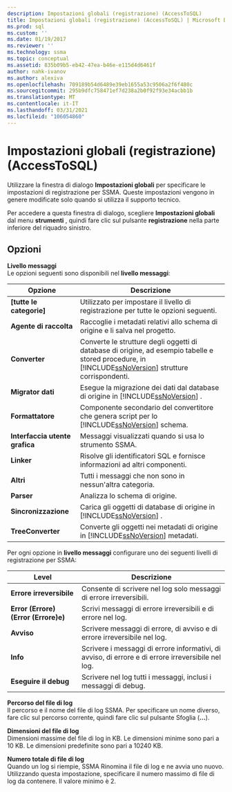```yaml
---
description: Impostazioni globali (registrazione) (AccessToSQL)
title: Impostazioni globali (registrazione) (AccessToSQL) | Microsoft Docs
ms.prod: sql
ms.custom: ''
ms.date: 01/19/2017
ms.reviewer: ''
ms.technology: ssma
ms.topic: conceptual
ms.assetid: 835b09b5-eb42-47ea-b46e-e115d4d6461f
author: nahk-ivanov
ms.author: alexiva
ms.openlocfilehash: 709189b54d6489e39eb1655a53c9506a2f6f480c
ms.sourcegitcommit: 295b9dfc758471ef7d238a2b0f92f93e34acbb1b
ms.translationtype: MT
ms.contentlocale: it-IT
ms.lasthandoff: 03/31/2021
ms.locfileid: "106054860"
---
```

# <a name="global-settings-logging-accesstosql"></a>Impostazioni globali (registrazione) (AccessToSQL)
Utilizzare la finestra di dialogo **Impostazioni globali** per specificare le impostazioni di registrazione per SSMA. Queste impostazioni vengono in genere modificate solo quando si utilizza il supporto tecnico.  
  
Per accedere a questa finestra di dialogo, scegliere **Impostazioni globali** dal menu **strumenti** , quindi fare clic sul pulsante **registrazione** nella parte inferiore del riquadro sinistro.  
  
## <a name="options"></a>Opzioni  
**Livello messaggi**  
Le opzioni seguenti sono disponibili nel **livello messaggi**:  
  
|Opzione|Descrizione|  
|----------|---------------|  
|**[tutte le categorie]**|Utilizzato per impostare il livello di registrazione per tutte le opzioni seguenti.|  
|**Agente di raccolta**|Raccoglie i metadati relativi allo schema di origine e li salva nel progetto.|  
|**Converter**|Converte le strutture degli oggetti di database di origine, ad esempio tabelle e stored procedure, in [!INCLUDE[ssNoVersion](../../includes/ssnoversion-md.md)] strutture corrispondenti.|  
|**Migrator dati**|Esegue la migrazione dei dati dal database di origine in [!INCLUDE[ssNoVersion](../../includes/ssnoversion-md.md)] .|  
|**Formattatore**|Componente secondario del convertitore che genera script per lo [!INCLUDE[ssNoVersion](../../includes/ssnoversion-md.md)] schema.|  
|**Interfaccia utente grafica**|Messaggi visualizzati quando si usa lo strumento SSMA.|  
|**Linker**|Risolve gli identificatori SQL e fornisce informazioni ad altri componenti.|  
|**Altri**|Tutti i messaggi che non sono in nessun'altra categoria.|  
|**Parser**|Analizza lo schema di origine.|  
|**Sincronizzazione**|Carica gli oggetti di database di origine in [!INCLUDE[ssNoVersion](../../includes/ssnoversion-md.md)] .|  
|**TreeConverter**|Converte gli oggetti nei metadati di origine in [!INCLUDE[ssNoVersion](../../includes/ssnoversion-md.md)] metadati.|  
  
Per ogni opzione in **livello messaggi** configurare uno dei seguenti livelli di registrazione per SSMA:  
  
|Level|Descrizione|  
|-|-|  
|**Errore irreversibile**|Consente di scrivere nel log solo messaggi di errore irreversibili.|  
|**Error (Errore) (Error (Errore)e)**|Scrivi messaggi di errore irreversibili e di errore nel log.|  
|**Avviso**|Scrivere messaggi di errore, di avviso e di errore irreversibile nel log.|  
|**Info**|Scrivere i messaggi di errore informativi, di avviso, di errore e di errore irreversibile nel log.|  
|**Eseguire il debug**|Scrivere nel log tutti i messaggi, inclusi i messaggi di debug.|  
  
**Percorso del file di log**  
Il percorso e il nome del file di log SSMA. Per specificare un nome diverso, fare clic sul percorso corrente, quindi fare clic sul pulsante Sfoglia (**...**).  
  
**Dimensioni del file di log**  
Dimensioni massime del file di log in KB. Le dimensioni minime sono pari a 10 KB. Le dimensioni predefinite sono pari a 10240 KB.  
  
**Numero totale di file di log**  
Quando un log si riempie, SSMA Rinomina il file di log e ne avvia uno nuovo. Utilizzando questa impostazione, specificare il numero massimo di file di log da contenere. Il valore minimo è 2.  
  
